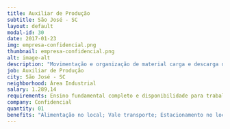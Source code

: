 ```yaml
---
title: Auxiliar de Produção
subtitle: São José - SC
layout: default
modal-id: 30
date: 2017-01-23
img: empresa-confidencial.png
thumbnail: empresa-confidencial.png
alt: image-alt
description: "Movimentação e organização de material carga e descarga de caminhão"
job: Auxiliar de Produção
city: São José - SC
neighborhood: Área Industrial
salary: 1.289,14
requirements: Ensino fundamental completo e disponibilidade para trabalhar em equipe
company: Confidencial
quantity: 01
benefits: "Alimentação no local; Vale transporte; Estacionamento no local; Convênio médico e odontológico"
---
```

